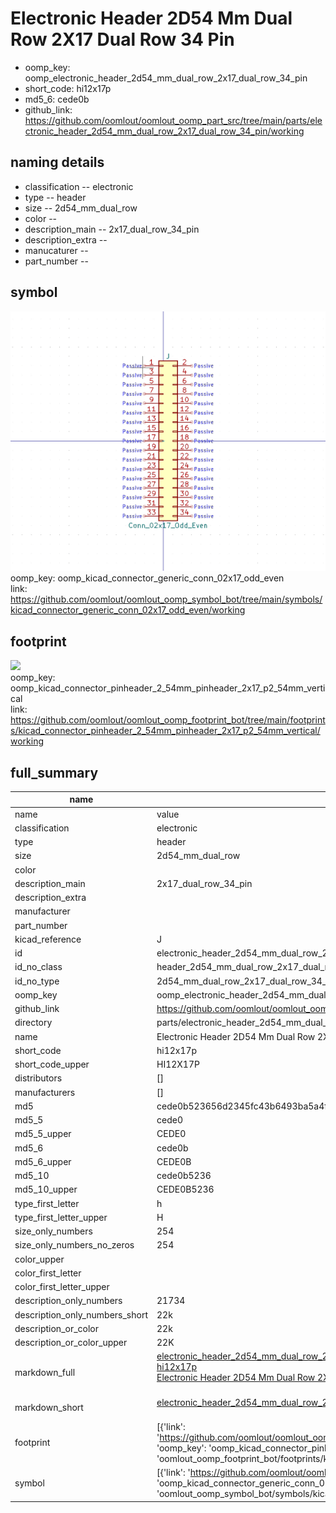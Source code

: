# Electronic Header 2D54 Mm Dual Row 2X17 Dual Row 34 Pin

  
* oomp_key: oomp_electronic_header_2d54_mm_dual_row_2x17_dual_row_34_pin 
* short_code: hi12x17p
* md5_6: cede0b  
* github_link: https://github.com/oomlout/oomlout_oomp_part_src/tree/main/parts/electronic_header_2d54_mm_dual_row_2x17_dual_row_34_pin/working  
## naming details
* classification -- electronic
* type -- header
* size -- 2d54_mm_dual_row
* color -- 
* description_main -- 2x17_dual_row_34_pin
* description_extra -- 
* manucaturer -- 
* part_number -- 



## symbol

![](symbol/0/working/working_600.png)  
oomp_key: oomp_kicad_connector_generic_conn_02x17_odd_even  
link: https://github.com/oomlout/oomlout_oomp_symbol_bot/tree/main/symbols/kicad_connector_generic_conn_02x17_odd_even/working  

## footprint

![](footprint/0/working/working_600.png)  
oomp_key: oomp_kicad_connector_pinheader_2_54mm_pinheader_2x17_p2_54mm_vertical  
link: https://github.com/oomlout/oomlout_oomp_footprint_bot/tree/main/footprints/kicad_connector_pinheader_2_54mm_pinheader_2x17_p2_54mm_vertical/working  

## full_summary
| name | value | 
| --- | --- | 
| name | value | 
| classification | electronic | 
| type | header | 
| size | 2d54_mm_dual_row | 
| color |  | 
| description_main | 2x17_dual_row_34_pin | 
| description_extra |  | 
| manufacturer |  | 
| part_number |  | 
| kicad_reference | J | 
| id | electronic_header_2d54_mm_dual_row_2x17_dual_row_34_pin | 
| id_no_class | header_2d54_mm_dual_row_2x17_dual_row_34_pin | 
| id_no_type | 2d54_mm_dual_row_2x17_dual_row_34_pin | 
| oomp_key | oomp_electronic_header_2d54_mm_dual_row_2x17_dual_row_34_pin | 
| github_link | https://github.com/oomlout/oomlout_oomp_part_src/tree/main/parts/electronic_header_2d54_mm_dual_row_2x17_dual_row_34_pin/working | 
| directory | parts/electronic_header_2d54_mm_dual_row_2x17_dual_row_34_pin | 
| name | Electronic Header 2D54 Mm Dual Row 2X17 Dual Row 34 Pin | 
| short_code | hi12x17p | 
| short_code_upper | HI12X17P | 
| distributors | [] | 
| manufacturers | [] | 
| md5 | cede0b523656d2345fc43b6493ba5a4f | 
| md5_5 | cede0 | 
| md5_5_upper | CEDE0 | 
| md5_6 | cede0b | 
| md5_6_upper | CEDE0B | 
| md5_10 | cede0b5236 | 
| md5_10_upper | CEDE0B5236 | 
| type_first_letter | h | 
| type_first_letter_upper | H | 
| size_only_numbers | 254 | 
| size_only_numbers_no_zeros | 254 | 
| color_upper |  | 
| color_first_letter |  | 
| color_first_letter_upper |  | 
| description_only_numbers | 21734 | 
| description_only_numbers_short | 22k | 
| description_or_color | 22k | 
| description_or_color_upper | 22K | 
| markdown_full | [electronic_header_2d54_mm_dual_row_2x17_dual_row_34_pin](https://github.com/oomlout/oomlout_oomp_part_src/tree/main/parts/electronic_header_2d54_mm_dual_row_2x17_dual_row_34_pin/working)<br>[hi12x17p](https://github.com/oomlout/oomlout_oomp_part_src/tree/main/parts/electronic_header_2d54_mm_dual_row_2x17_dual_row_34_pin/working)<br>[Electronic Header 2D54 Mm Dual Row 2X17 Dual Row 34 Pin](https://github.com/oomlout/oomlout_oomp_part_src/tree/main/parts/electronic_header_2d54_mm_dual_row_2x17_dual_row_34_pin/working)<br><br> | 
| markdown_short | [electronic_header_2d54_mm_dual_row_2x17_dual_row_34_pin](https://github.com/oomlout/oomlout_oomp_part_src/tree/main/parts/electronic_header_2d54_mm_dual_row_2x17_dual_row_34_pin/working)<br><br> | 
| footprint | [{'link': 'https://github.com/oomlout/oomlout_oomp_footprint_bot/tree/main/foootprntss/kicad_connector_pinheader_2_54mm_pinheader_2x17_p2_54mm_vertical', 'oomp_key': 'oomp_kicad_connector_pinheader_2_54mm_pinheader_2x17_p2_54mm_vertical', 'directory': 'oomlout_oomp_footprint_bot/footprints/kicad_connector_pinheader_2_54mm_pinheader_2x17_p2_54mm_vertical//working/working.kicad_mod'}] | 
| symbol | [{'link': 'https://github.com/oomlout/oomlout_oomp_symbol_bot/tree/main/symbols/kicad_connector_generic_conn_02x17_odd_even', 'oomp_key': 'oomp_kicad_connector_generic_conn_02x17_odd_even', 'directory': 'oomlout_oomp_symbol_bot/symbols/kicad_connector_generic_conn_02x17_odd_even//working/working.kicad_sym'}] | 
